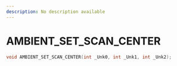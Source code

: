```yaml
---
description: No description available 
---
```


# AMBIENT_SET_SCAN_CENTER

```cpp
void AMBIENT_SET_SCAN_CENTER(int _Unk0, int _Unk1, int _Unk2);
```